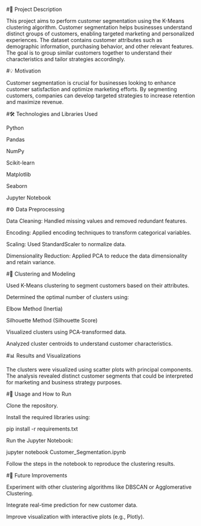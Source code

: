 #📝 Project Description

This project aims to perform customer segmentation using the K-Means clustering algorithm. Customer segmentation helps businesses understand distinct groups of customers, enabling targeted marketing and personalized experiences. The dataset contains customer attributes such as demographic information, purchasing behavior, and other relevant features. The goal is to group similar customers together to understand their characteristics and tailor strategies accordingly.

#💡 Motivation

Customer segmentation is crucial for businesses looking to enhance customer satisfaction and optimize marketing efforts. By segmenting customers, companies can develop targeted strategies to increase retention and maximize revenue.

#🛠️ Technologies and Libraries Used

Python

Pandas

NumPy

Scikit-learn

Matplotlib

Seaborn

Jupyter Notebook

#⚙️ Data Preprocessing

Data Cleaning: Handled missing values and removed redundant features.

Encoding: Applied encoding techniques to transform categorical variables.

Scaling: Used StandardScaler to normalize data.

Dimensionality Reduction: Applied PCA to reduce the data dimensionality and retain variance.

#🚀 Clustering and Modeling

Used K-Means clustering to segment customers based on their attributes.

Determined the optimal number of clusters using:

Elbow Method (Inertia)

Silhouette Method (Silhouette Score)

Visualized clusters using PCA-transformed data.

Analyzed cluster centroids to understand customer characteristics.

#📊 Results and Visualizations

The clusters were visualized using scatter plots with principal components. The analysis revealed distinct customer segments that could be interpreted for marketing and business strategy purposes.

#🚦 Usage and How to Run

Clone the repository.

Install the required libraries using:

pip install -r requirements.txt

Run the Jupyter Notebook:

jupyter notebook Customer_Segmentation.ipynb

Follow the steps in the notebook to reproduce the clustering results.

#🚀 Future Improvements

Experiment with other clustering algorithms like DBSCAN or Agglomerative Clustering.

Integrate real-time prediction for new customer data.

Improve visualization with interactive plots (e.g., Plotly).

